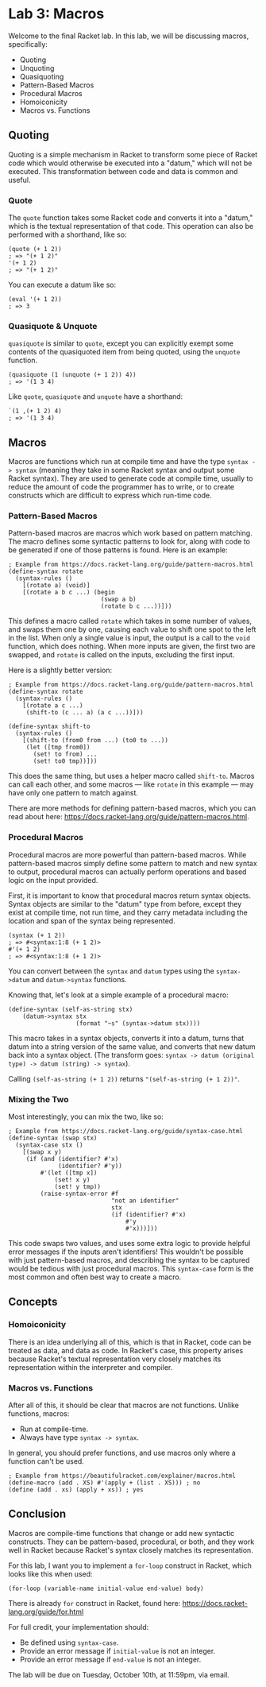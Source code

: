 # Lab 3: Macros

Welcome to the final Racket lab. In this lab, we will be discussing macros, specifically:

- Quoting
- Unquoting
- Quasiquoting
- Pattern-Based Macros
- Procedural Macros
- Homoiconicity
- Macros vs. Functions

## Quoting

Quoting is a simple mechanism in Racket to transform some piece of Racket code which would otherwise be executed into a
"datum," which will not be executed. This transformation between code and data is common and useful.

### Quote

The `quote` function takes some Racket code and converts it into a "datum," which is the textual representation of that code.
This operation can also be performed with a shorthand, like so:

```racket
(quote (+ 1 2))
; => "(+ 1 2)"
'(+ 1 2)
; => "(+ 1 2)"
```

You can execute a datum like so:

```racket
(eval '(+ 1 2))
; => 3
```

### Quasiquote & Unquote

`quasiquote` is similar to `quote`, except you can explicitly exempt some contents of the quasiquoted item from being quoted,
using the `unquote` function.

```racket
(quasiquote (1 (unquote (+ 1 2)) 4))
; => '(1 3 4)
```

Like `quote`, `quasiquote` and `unquote` have a shorthand:

```racket
`(1 ,(+ 1 2) 4)
; => '(1 3 4)
```

## Macros

Macros are functions which run at compile time and have the type `syntax -> syntax` (meaning they take in some Racket syntax
and output some Racket syntax). They are used to generate code at compile time, usually to reduce the amount of code the
programmer has to write, or to create constructs which are difficult to express which run-time code.

### Pattern-Based Macros

Pattern-based macros are macros which work based on pattern matching. The macro defines some syntactic patterns to look for,
along with code to be generated if one of those patterns is found. Here is an example:

```racket
; Example from https://docs.racket-lang.org/guide/pattern-macros.html
(define-syntax rotate
  (syntax-rules ()
    [(rotate a) (void)]
    [(rotate a b c ...) (begin
                          (swap a b)
                          (rotate b c ...))]))
```

This defines a macro called `rotate` which takes in some number of values, and swaps them one by one, causing each value to
shift one spot to the left in the list. When only a single value is input, the output is a call to the `void` function, which
does nothing. When more inputs are given, the first two are swapped, and `rotate` is called on the inputs, excluding the
first input.

Here is a slightly better version:

```racket
; Example from https://docs.racket-lang.org/guide/pattern-macros.html
(define-syntax rotate
  (syntax-rules ()
    [(rotate a c ...)
     (shift-to (c ... a) (a c ...))]))
 
(define-syntax shift-to
  (syntax-rules ()
    [(shift-to (from0 from ...) (to0 to ...))
     (let ([tmp from0])
       (set! to from) ...
       (set! to0 tmp))]))
```

This does the same thing, but uses a helper macro called `shift-to`. Macros can call each other, and some macros — like
`rotate` in this example — may have only one pattern to match against.

There are more methods for defining pattern-based macros, which you can read about here: https://docs.racket-lang.org/guide/pattern-macros.html.

### Procedural Macros

Procedural macros are more powerful than pattern-based macros. While pattern-based macros simply define some pattern to match and new syntax to output, procedural macros can actually perform operations and based logic on the input provided.

First, it is important to know that procedural macros return syntax objects. Syntax objects are similar to the "datum" type from before, except they exist at compile time, not run time, and they carry metadata including the location and span of the syntax being represented.

```racket
(syntax (+ 1 2))
; => #<syntax:1:8 (+ 1 2)>
#'(+ 1 2)
; => #<syntax:1:8 (+ 1 2)>
```

You can convert between the `syntax` and `datum` types using the `syntax->datum` and `datum->syntax` functions.

Knowing that, let's look at a simple example of a procedural macro:

```racket
(define-syntax (self-as-string stx)
    (datum->syntax stx
                   (format "~s" (syntax->datum stx))))
```

This macro takes in a syntax objects, converts it into a datum, turns that datum into a string version of the same value,
and converts that new datum back into a syntax object. (The transform goes: `syntax -> datum (original type) ->
datum (string) -> syntax`).

Calling `(self-as-string (+ 1 2))` returns `"(self-as-string (+ 1 2))"`.

### Mixing the Two

Most interestingly, you can mix the two, like so:

```racket
; Example from https://docs.racket-lang.org/guide/syntax-case.html
(define-syntax (swap stx)
  (syntax-case stx ()
    [(swap x y)
     (if (and (identifier? #'x)
              (identifier? #'y))
         #'(let ([tmp x])
             (set! x y)
             (set! y tmp))
         (raise-syntax-error #f
                             "not an identifier"
                             stx
                             (if (identifier? #'x)
                                 #'y
                                 #'x)))]))
```

This code swaps two values, and uses some extra logic to provide helpful error messages if the inputs aren't identifiers!
This wouldn't be possible with just pattern-based macros, and describing the syntax to be captured would be tedious with
just procedural macros. This `syntax-case` form is the most common and often best way to create a macro.

## Concepts

### Homoiconicity

There is an idea underlying all of this, which is that in Racket, code can be treated as data, and data as code. In Racket's
case, this property arises because Racket's textual representation very closely matches its representation within the
interpreter and compiler.

### Macros vs. Functions

After all of this, it should be clear that macros are not functions. Unlike functions, macros:

- Run at compile-time.
- Always have type `syntax -> syntax`.

In general, you should prefer functions, and use macros only where a function can't be used.

```racket
; Example from https://beautifulracket.com/explainer/macros.html
(define-macro (add . XS) #'(apply + (list . XS))) ; no
(define (add . xs) (apply + xs)) ; yes
```

## Conclusion

Macros are compile-time functions that change or add new syntactic constructs. They can be pattern-based, procedural, or both, and they work well in Racket because Racket's syntax closely matches its representation.

For this lab, I want you to implement a `for-loop` construct in Racket, which looks like this when used:

```racket
(for-loop (variable-name initial-value end-value) body)
```

There is already `for` construct in Racket, found here: https://docs.racket-lang.org/guide/for.html

For full credit, your implementation should:

- Be defined using `syntax-case`.
- Provide an error message if `initial-value` is not an integer.
- Provide an error message if `end-value` is not an integer.

The lab will be due on Tuesday, October 10th, at 11:59pm, via email.
